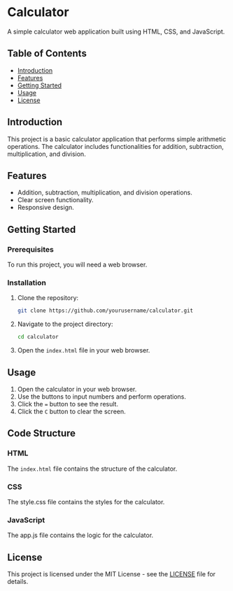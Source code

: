 # Calculator

A simple calculator web application built using HTML, CSS, and JavaScript.

## Table of Contents

- [Introduction](#introduction)
- [Features](#features)
- [Getting Started](#getting-started)
- [Usage](#usage)
- [License](#license)

## Introduction

This project is a basic calculator application that performs simple arithmetic operations. The calculator includes functionalities for addition, subtraction, multiplication, and division.

## Features

- Addition, subtraction, multiplication, and division operations.
- Clear screen functionality.
- Responsive design.

## Getting Started

### Prerequisites

To run this project, you will need a web browser.

### Installation

1. Clone the repository:

    ```bash
    git clone https://github.com/yourusername/calculator.git
    ```

2. Navigate to the project directory:

    ```bash
    cd calculator
    ```

3. Open the `index.html` file in your web browser.

## Usage

1. Open the calculator in your web browser.
2. Use the buttons to input numbers and perform operations.
3. Click the `=` button to see the result.
4. Click the `C` button to clear the screen.

## Code Structure

### HTML

The `index.html` file contains the structure of the calculator.

### CSS
The style.css file contains the styles for the calculator.

### JavaScript
The app.js file contains the logic for the calculator.

## License

This project is licensed under the MIT License - see the [LICENSE](LICENSE) file for details.



